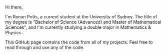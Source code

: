 Hi there,

I'm Ronan Potts, a current student at the University of Sydney. The title of my degree is "Bachelor of Science (Advanced) and Master of Mathematical Sciences", and I'm currently studying a double major in Mathematics & Physics.

This GitHub page contains the code from all of my projects. Feel free to read through and use any of the code.
